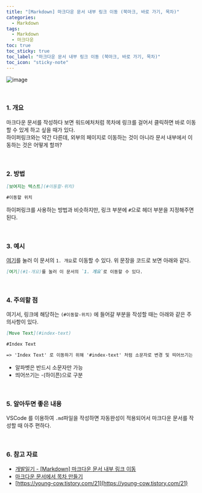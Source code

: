 ```yaml
---
title: "[Markdown] 마크다운 문서 내부 링크 이동 (북마크, 바로 가기, 목차)"
categories:
  - Markdown
tags:
  - Markdown
  - 마크다운
toc: true
toc_sticky: true
toc_label: "마크다운 문서 내부 링크 이동 (북마크, 바로 가기, 목차)"
toc_icon: "sticky-note"
---
```


![image](https://github.com/leechanwoo-kor/leechanwoo-kor.github.io/assets/55765292/2e52a768-7d01-4ceb-bde6-a8c44edcfa17)

<br>

### 1. 개요

마크다운 문서를 작성하다 보면 워드에처처럼 목차에 링크를 걸어서 클릭하면 바로 이동할 수 있게 하고 싶을 때가 있다.<br>
하이퍼링크와는 약간 다른데, 외부의 페이지로 이동하는 것이 아니라 문서 내부에서 이동하는 것은 어떻게 할까?

<br>

### 2. 방법

```Markdown
[보여지는 텍스트](#이동할-위치)

#이동할 위치
```

하이퍼링크를 사용하는 방법과 비슷하지만, 링크 부분에 `#`으로 헤더 부분을 지정해주면 된다.

<br>

### 3. 예시

[여기](#1-개요)를 눌러 이 문서의 `1. 개요`로 이동할 수 있다.
위 문장을 코드로 보면 아래와 같다.

```Markdown
[여기](#1-개요)를 눌러 이 문서의 `1. 개요`로 이동할 수 있다.
```

<br>

### 4. 주의할 점

여기서, 링크에 해당하는 `(#이동할-위치)` 에 들어갈 부분을 작성할 때는 아래와 같은 주의사항이 있다.

```Markdown
[Move Text](#index-text)

#Index Text

=> 'Index Text' 로 이동하기 위해 '#index-text' 처럼 소문자로 변경 및 띄어쓰기는 '-' 으로 구분했다.
```

- 알파벳은 반드시 소문자만 가능
- 띄어쓰기는 -(하이픈)으로 구분

<br>

### 5. 알아두면 좋은 내용

VSCode 를 이용하여 `.md`파일을 작성하면 자동완성이 적용되어서 마크다운 문서를 작성할 때 아주 편하다.

<br>

### 6. 참고 자료

- [개발일기 - [Markdown] 마크다운 문서 내부 링크 이동](https://a1010100z.tistory.com/8)
- [마크다운 문서에서 목차 만들기](https://png93.github.io/markdown-link/)
- [https://young-cow.tistory.com/21](https://young-cow.tistory.com/21)
